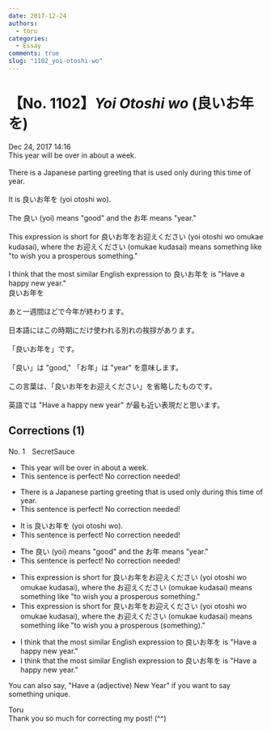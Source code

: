 ```yaml
---
date: 2017-12-24
authors:
  - toru
categories:
  - Essay
comments: true
slug: "1102_yoi-otoshi-wo"
---
```


# 【No. 1102】<strong><em>Yoi Otoshi wo</em></strong> (良いお年を)
<div class="date">Dec 24, 2017 14:16</div>
<div id="post"><div id="body_show_ori">
This year will be over in about a week.<br/><br/>There is a Japanese parting greeting that is used only during this time of year.<br/><br/>It is 良いお年を (yoi otoshi wo).<br/><br/>The 良い (yoi) means "good" and the お年 means "year."<br/><br/>This expression is short for 良いお年をお迎えください (yoi otoshi wo omukae kudasai), where the お迎えください (omukae kudasai) means something like "to wish you a prosperous something."<br/><br/>I think that the most similar English expression to 良いお年を is "Have a happy new year."
</div></div>

<!-- more -->

<div id="post_ja"><div id="body_show_mo">
良いお年を<br/><br/>あと一週間ほどで今年が終わります。<br/><br/>日本語にはこの時期にだけ使われる別れの挨拶があります。<br/><br/>「良いお年を」です。<br/><br/>「良い」は "good," 「お年」は "year" を意味します。<br/><br/>この言葉は、「良いお年をお迎えください」を省略したものです。<br/><br/>英語では "Have a happy new year" が最も近い表現だと思います。
</div></div>

## Corrections (1)
<div id="block"><div class="first_name"> No. 1　<span class="just_name">SecretSauce</span></div><div id="block2">
<ul class="correction_field">
<li class="incorrect">This year will be over in about a week.</li>
<li class="corrected perfect">This sentence is perfect! No correction needed!</li>
</ul>
<ul class="correction_field">
<li class="incorrect">There is a Japanese parting greeting that is used only during this time of year.</li>
<li class="corrected perfect">This sentence is perfect! No correction needed!</li>
</ul>
<ul class="correction_field">
<li class="incorrect">It is 良いお年を (yoi otoshi wo).</li>
<li class="corrected perfect">This sentence is perfect! No correction needed!</li>
</ul>
<ul class="correction_field">
<li class="incorrect">The 良い (yoi) means "good" and the お年 means "year."</li>
<li class="corrected perfect">This sentence is perfect! No correction needed!</li>
</ul>
<ul class="correction_field">
<li class="incorrect">This expression is short for 良いお年をお迎えください (yoi otoshi wo omukae kudasai), where the お迎えください (omukae kudasai) means something like "to wish you a prosperous something."</li>
<li class="corrected correct">
This expression is short for 良いお年をお迎えください (yoi otoshi wo omukae kudasai), where the お迎えください (omukae kudasai) means something like "to wish you a prosperous <span class="f_red">(</span>something<span class="f_red">)</span>."
</li>
</ul>
<ul class="correction_field">
<li class="incorrect">I think that the most similar English expression to 良いお年を is "Have a happy new year."</li>
<li class="corrected correct">
I think that the most similar English expression to 良いお年を is "Ha<span class="f_gray"><span class="sline">ve a ha</span></span>ppy new year."
</li>
</ul>
<p class="comment_small">
 You can also say, "Have a (adjective) New Year" if you want to say something unique.
</p>

</div><div class="name"><span class="just_name">Toru</span><br>
Thank you so much for correcting my post! (^^)
</div>
</div>
